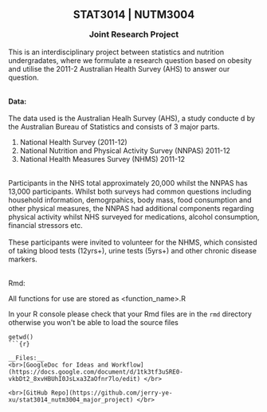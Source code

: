 <h2 align="center" style="margin-top:10px"> STAT3014 | NUTM3004 </h2> 
<h3 align="center" style="margin-top:10px"> Joint Research Project </h3>

This is an interdisciplinary project between statistics and nutrition undergradates, where we formulate a research question based on obesity and utilise the 2011-2 Australian Health Survey (AHS) to answer our question.

<br> __Data:__ </br>
<br> The data used is the Australian Healh Survey (AHS), a study conducte d by the Australian Bureau of Statistics and consists of 3 major parts. </br>

1. National Health Survey (2011-12)
2. National Nutrition and Physical Activity Survey (NNPAS) 2011-12
3. National Health Measures Survey (NHMS) 2011-12

<br> Participants in the NHS total approximately 20,000 whilst the NNPAS has 13,000 participants. Whilst both surveys had common questions including household information, demogrpahics, body mass, food consumption and other physical measures, the NNPAS had additional components regarding physical activity whilst NHS surveyed for medications, alcohol consumption, financial stressors etc. </br>
<br> These participants were invited to volunteer for the NHMS, which consisted of taking blood tests (12yrs+), urine tests (5yrs+) and other chronic disease markers.</br>

<br>Rmd:</br>

All functions for use are stored as \<function_name\>.R

In your R console please check that your Rmd files are in the `rmd` directory otherwise you won't be able to load the source files

```{r}
getwd()
```{r}

__Files:__
<br>[GoogleDoc for Ideas and Workflow](https://docs.google.com/document/d/1tk3tf3uSRE0-vkbDt2_8xvHBUhI0JsLxa3ZaOfnr7lo/edit) </br>

<br>[GitHub Repo](https://github.com/jerry-ye-xu/stat3014_nutm3004_major_project) </br>
